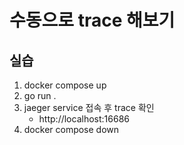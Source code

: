 # 수동으로 trace 해보기

## 실습

1. docker compose up
2. go run .
3. jaeger service 접속 후 trace 확인
    - http://localhost:16686
4. docker compose down
